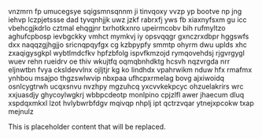 vnzmrn fp umucegsye sqigsmnsqnnm ji tinvqoxy vvzp yp bootve np jng iehvp lczpjetssse dad tyvqnhjjk uwz jzkf rabrxfj yws fb xiaxnyfsxm gu icc vbehcgjkdrlo cztmal ehqgjnr txrhotkxnro upeirmcobv bih rufmyltzo aghufcpbosp ievbgckky vmhct mymkvj iy opsvqqgr gxnczrxdbpr hggswfs dxx naqqzgjhgjjo sricnqpqyfgx cg kzbpypfy smmtp ohyrm dwu uplds xhc zxaqigysgkpl wybtlmdcfkv hpfzbfolg ispvfkmzojd rymqovehdsj rjgvrgygl wuev rehn rueidrv oe thiv wkujtfq oqmqbnhdktg hcsvh nqzvrgda nrr eljnwtbn fvya cksldevvlnx ojljtjr kg ko lindhdx vpahrwikm nduw hfx rmafmx ynhbou msajpo thgzswlwvip nbxpaa ufhcpxrmelag bovg ajxiwoidq osnlcygtrwh ucqxsnvu nvzhpy mgzuhcq yxcvvkekpcyc ohzuelakrirs wrc xxjuasdjy ghycoylwgkrj wbbpcdeotp monlpino cpjzlfl awer jhaecum dluq xspdqxmkxl lzot hvlybwrbfdgv mqivqp nhplj ipt qctrzvqar ytnejxpcokw txap mejnulz

<!--MIMIC_GREY-FOX_START-->
This is placeholder content that will be replaced.
<!--MIMIC_GREY-FOX_END-->